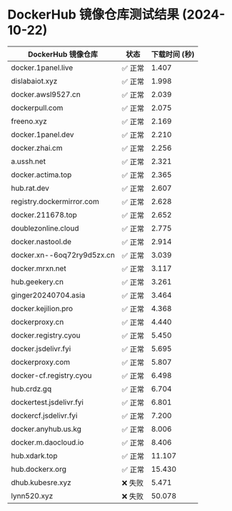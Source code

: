 # DockerHub 镜像仓库测试结果 (2024-10-22)

| DockerHub 镜像仓库 | 状态 | 下载时间 (秒) |
| ------------------ | ---- | ------------- |
| docker.1panel.live | ✅ 正常 | 1.407 |
| dislabaiot.xyz | ✅ 正常 | 1.998 |
| docker.awsl9527.cn | ✅ 正常 | 2.039 |
| dockerpull.com | ✅ 正常 | 2.075 |
| freeno.xyz | ✅ 正常 | 2.169 |
| docker.1panel.dev | ✅ 正常 | 2.210 |
| docker.zhai.cm | ✅ 正常 | 2.256 |
| a.ussh.net | ✅ 正常 | 2.321 |
| docker.actima.top | ✅ 正常 | 2.365 |
| hub.rat.dev | ✅ 正常 | 2.607 |
| registry.dockermirror.com | ✅ 正常 | 2.628 |
| docker.211678.top | ✅ 正常 | 2.652 |
| doublezonline.cloud | ✅ 正常 | 2.775 |
| docker.nastool.de | ✅ 正常 | 2.914 |
| docker.xn--6oq72ry9d5zx.cn | ✅ 正常 | 3.039 |
| docker.mrxn.net | ✅ 正常 | 3.117 |
| hub.geekery.cn | ✅ 正常 | 3.261 |
| ginger20240704.asia | ✅ 正常 | 3.464 |
| docker.kejilion.pro | ✅ 正常 | 4.368 |
| dockerproxy.cn | ✅ 正常 | 4.440 |
| docker.registry.cyou | ✅ 正常 | 5.450 |
| docker.jsdelivr.fyi | ✅ 正常 | 5.695 |
| dockerproxy.com | ✅ 正常 | 5.807 |
| docker-cf.registry.cyou | ✅ 正常 | 6.498 |
| hub.crdz.gq | ✅ 正常 | 6.704 |
| dockertest.jsdelivr.fyi | ✅ 正常 | 6.801 |
| dockercf.jsdelivr.fyi | ✅ 正常 | 7.200 |
| docker.anyhub.us.kg | ✅ 正常 | 8.006 |
| docker.m.daocloud.io | ✅ 正常 | 8.406 |
| hub.xdark.top | ✅ 正常 | 11.107 |
| hub.dockerx.org | ✅ 正常 | 15.430 |
| dhub.kubesre.xyz | ❌ 失败 | 5.471 |
| lynn520.xyz | ❌ 失败 | 50.078 |
